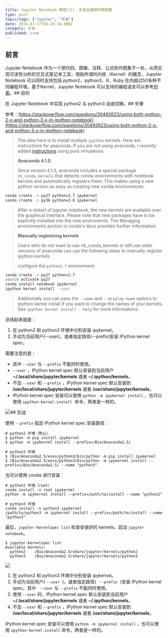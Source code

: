 ```yaml
---
title: Jupyter Notebook 教程(三)：多语言编程环境配置
type: post
topic/tags: ["Jupyter", "开发"]
date: 2019-07-17T08:25:34.000Z
category: 开发
published: true
---
```



## 前言

Jupyter Notebook 作为一个把代码、图像、注释、公式和作图集于一处，从而实现可读性分析的交互式笔记本工具，借助所谓的内核（Kernel）的概念，Jupyter Notebook 可以同时支持包括 python2、python3、R、Ruby 在内超过50多种不同编程环境。基于Kernel，Jupyter Notebook 可以支持的编程语言可以参考[列表](https://github.com/jupyter/jupyter/wiki/Jupyter-kernels)。## 目的

在 Jupyter Notebook 中实现 python2 与 python3 自由切换。## 步骤

参考：[https://stackoverflow.com/questions/30492623/using-both-python-2-x-and-python-3-x-in-ipython-notebook](https://stackoverflow.com/questions/30492623/using-both-python-2-x-and-python-3-x-in-ipython-notebook)

> The idea here is to install multiple `ipython` kernels. Here are instructions for anaconda. If you are not using anaconda, I recently added [instructions](https://stackoverflow.com/a/34464003/2272172) using pure virtualenvs.
> 
> **Anaconda 4.1.0**
> 
> Since version 4.1.0, anaconda includes a special package `nb_conda_kernels` that detects conda environments with notebook kernels and automatically registers them. This makes using a new python version as easy as creating new conda environments:

```bash
conda create -n py27 python=2.7 ipykernel
conda create -n py36 python=3.6 ipykernel
```

> After a restart of jupyter notebook, the new kernels are available over the graphical interface. Please note that new packages have to be explicitly installed into the new enviroments. The Managing environments section in conda's docs provides further information.


> **Manually registering kernels**
> 
> Users who do not want to use nb_conda_kernels or still use older versions of anaconda can use the following steps to manually register ipython kernels.
> 
> configure the `python2.7` environment:

```bash
conda create -n py27 python=2.7
source activate py27
conda install notebook ipykernel
ipython kernel install --user
```

> Additionally you can pass the `--name` and `--display-name` options to ipython kernel install if you want to change the names of your kernels. See `ipython kernel install --help` for more informations.


总结起来就是：

1. 在 python2 和 python3 环境中分别安装 ipykernel。
1. 手动为当前用户(--user)，或者指定路径(--prefix)安装 IPython kernel spec。

需要注意的是：

- 其中 `--user` 与 `--prefix` 不能同时使用。
- `--user` ，IPython kernel spec 默认安装到当前用户 **~/.local/share/jupyter/kernels** 或者 **~/.ipython/kernels**。
- 不加 `--user` 和 `--prefix` ，IPython kernel spec 默认安装到 **/usr/local/share/jupyter/kernels** 或者 **/usr/share/jupyter/kernels**。
- IPython kernel spec 安装可以使用 `python -m ipykernel install` ，也可以使用 `ipython-kernel-install`  命令，两者是一样的。


![](https://qiniu.bioinit.com/yuque/0/2019/png/126032/1563351954924-9deae7b8-600e-423f-9fce-497337ef6696.png#align=left&display=inline&height=388&originHeight=388&originWidth=626&size=0&status=done&width=626)## 实战

使用 `--prefix` 指定 IPython kernel spec 安装路径：
```
# python2 环境（默认）
$ python -m pip install ipykernel
$ python -m ipykernel install --prefix=/Bio/Anaconda2.5/

# python3 环境
$ /Bio/Anaconda2.5/envs/python3/bin/python -m pip install ipykernel
$ /Bio/Anaconda2.5/envs/python3/bin/python -m ipykernel install --prefix=/Bio/Anaconda2.5/ --name "python3"
```

也可以使用 conda 进行安装：
```
# python2 环境（root）
conda install -n root ipykernel
python -m ipykernel install --prefix=/path/to/install --name "python2"

# python3 环境
conda install -n python3 ipykernel
/path/to/python3 -m ipykernel install --prefix=/path/to/install --name "python3"
```

最后，`jupyter-kernelspec list` 检查安装好的 kernels，启动 `jupyter notebook`。
```
$ jupyter-kernelspec list
Available kernels:
  python2    /Bio/Anaconda2.5/share/jupyter/kernels/python2
  python3    /Bio/Anaconda2.5/share/jupyter/kernels/python3
```

![](https://qiniu.bioinit.com/yuque/0/2019/png/126032/1563351954918-bad06ed0-2a67-494a-84a5-0a9e07a064be.png#align=left&display=inline&height=326&originHeight=326&originWidth=596&size=0&status=done&width=596)

1. 在 python2 和 python3 环境中分别安装 ipykernel。
1. 手动为当前用户( `--user`  )，或者指定路径( ` --prefix`  )安装 IPython kernel spec。其中 ` --user` 与 `--prefix` 不能同时使用。
1. 使用 `--user` 时，IPython kernel spec 默认安装到当前用户 **~/.local/share/jupyter/kernels** 或者 **~/.ipython/kernels**。
1. 不加 `--user` 和 `--prefix` ，IPython kernel spec 默认安装到 **/usr/local/share/jupyter/kernels** 或者 **/usr/share/jupyter/kernels**。

IPython kernel spec 安装可以使用 `python -m ipykernel install` ，也可以使用 `ipython-kernel-install` 命令，两者是一样的。
